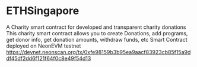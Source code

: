# ETHSingapore

A Charity smart contract for developed and transparent charity donations
This charity smart contract allows you to create Donations, add programs, get donor info, get donation amounts, withdraw funds, etc
Smart Contract deployed on NeonEVM testnet 
https://devnet.neonscan.org/tx/0xfe98159b3b95ea9aacf83923cb85f15a9ddf45df2dd6f121f64f0c8e49f54d13
